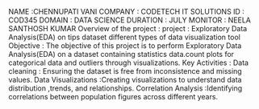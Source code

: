NAME :CHENNUPATI VANI 
COMPANY : CODETECH IT SOLUTIONS
ID : COD345 DOMAIN : DATA SCIENCE 
DURATION : JULY MONITOR : NEELA SANTHOSH KUMAR 
Overview of the project : project : Exploratory Data Analysis(EDA) on tips dataset different types of data visualization tool
Objective : The objective of this project is to perform Exploratory Data Analysis(EDA) on a dataset containing statistics data.count plots for categorical data and outliers through visualizations.
Key Activities : 
Data cleaning : Ensuring the dataset is free from inconsistence and missing values. 
Data Visualizations :Creating visualizations to understand data distribution ,trends, and relationships. 
Correlation Analysis :Identifying correlations between population figures across different years.
